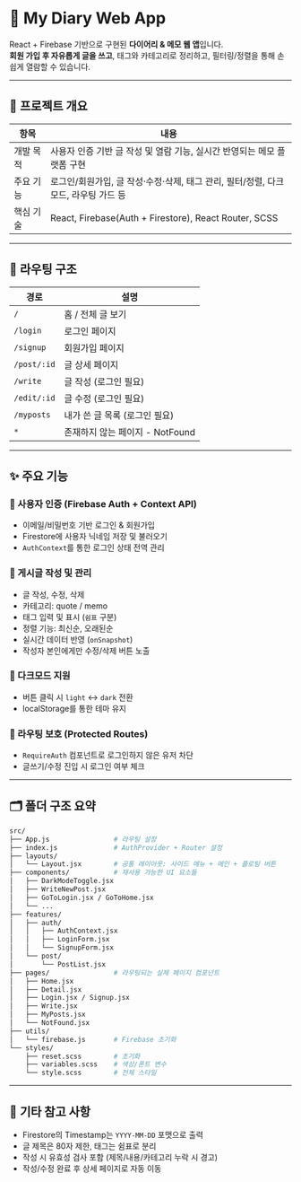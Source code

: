 
# 📝 My Diary Web App

React + Firebase 기반으로 구현된 **다이어리 & 메모 웹 앱**입니다.  
**회원 가입 후 자유롭게 글을 쓰고**, 태그와 카테고리로 정리하고, 필터링/정렬을 통해 손쉽게 열람할 수 있습니다.

---

## 🧩 프로젝트 개요

| 항목       | 내용                                                                 |
|----------|----------------------------------------------------------------------|
| 개발 목적  | 사용자 인증 기반 글 작성 및 열람 기능, 실시간 반영되는 메모 플랫폼 구현                  |
| 주요 기능  | 로그인/회원가입, 글 작성·수정·삭제, 태그 관리, 필터/정렬, 다크모드, 라우팅 가드 등 |
| 핵심 기술  | React, Firebase(Auth + Firestore), React Router, SCSS              |

---

## 🧭 라우팅 구조

| 경로             | 설명                          |
|----------------|-----------------------------|
| `/`            | 홈 / 전체 글 보기               |
| `/login`       | 로그인 페이지                   |
| `/signup`      | 회원가입 페이지                 |
| `/post/:id`    | 글 상세 페이지                  |
| `/write`       | 글 작성 (로그인 필요)           |
| `/edit/:id`    | 글 수정 (로그인 필요)           |
| `/myposts`     | 내가 쓴 글 목록 (로그인 필요)    |
| `*`            | 존재하지 않는 페이지 - NotFound |

---

## ✨ 주요 기능

### 🔐 사용자 인증 (Firebase Auth + Context API)
- 이메일/비밀번호 기반 로그인 & 회원가입
- Firestore에 사용자 닉네임 저장 및 불러오기
- `AuthContext`를 통한 로그인 상태 전역 관리

### 📄 게시글 작성 및 관리
- 글 작성, 수정, 삭제
- 카테고리: quote / memo
- 태그 입력 및 표시 (`쉼표` 구분)
- 정렬 기능: 최신순, 오래된순
- 실시간 데이터 반영 (`onSnapshot`)
- 작성자 본인에게만 수정/삭제 버튼 노출

### 🌙 다크모드 지원
- 버튼 클릭 시 `light` ↔ `dark` 전환
- localStorage를 통한 테마 유지

### 🧭 라우팅 보호 (Protected Routes)
- `RequireAuth` 컴포넌트로 로그인하지 않은 유저 차단
- 글쓰기/수정 진입 시 로그인 여부 체크

---

## 🗂️ 폴더 구조 요약

```bash
src/
├── App.js                # 라우팅 설정
├── index.js              # AuthProvider + Router 설정
├── layouts/
│   └── Layout.jsx        # 공통 레이아웃: 사이드 메뉴 + 메인 + 플로팅 버튼
├── components/           # 재사용 가능한 UI 요소들
│   ├── DarkModeToggle.jsx
│   ├── WriteNewPost.jsx
│   ├── GoToLogin.jsx / GoToHome.jsx
│   └── ...
├── features/
│   ├── auth/
│   │   ├── AuthContext.jsx
│   │   ├── LoginForm.jsx
│   │   └── SignupForm.jsx
│   └── post/
│       └── PostList.jsx
├── pages/                # 라우팅되는 실제 페이지 컴포넌트
│   ├── Home.jsx
│   ├── Detail.jsx
│   ├── Login.jsx / Signup.jsx
│   ├── Write.jsx
│   ├── MyPosts.jsx
│   └── NotFound.jsx
├── utils/
│   └── firebase.js       # Firebase 초기화
└── styles/
    ├── reset.scss        # 초기화
    ├── variables.scss    # 색상/폰트 변수
    └── style.scss        # 전체 스타일
```

---

## 🧼 기타 참고 사항

- Firestore의 Timestamp는 `YYYY-MM-DD` 포맷으로 출력
- 글 제목은 80자 제한, 태그는 쉼표로 분리
- 작성 시 유효성 검사 포함 (제목/내용/카테고리 누락 시 경고)
- 작성/수정 완료 후 상세 페이지로 자동 이동


